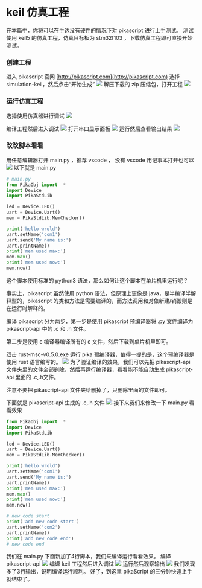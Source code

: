 # keil 仿真工程

在本篇中，你将可以在手边没有硬件的情况下对 pikascript 进行上手测试。
测试使用 keil5 的仿真工程，仿真目标板为 stm32f103 ，下载仿真工程即可直接开始测试。
### 创建工程
进入 pikascript 官网 [http://pikascript.com](http://pikascript.com)
选择 simulation-keil，然后点击“开始生成”
![](../assets/1644128841425-378e4391-426d-4dc3-bb2d-934e8facd22e.png)
解压下载的 zip 压缩包，打开工程
![](../assets/130745821-864038df-d8b0-41d2-97e8-199815d0d57d.png)


### 运行仿真工程
选择使用仿真器进行调试
![](../assets/130747706-b912e09f-3f68-495a-a69f-f8f7500b1e4e.png)

编译工程然后进入调试
![](../assets/130747350-70ffa319-f04d-4f26-a75b-61864a19b8d8.png)
打开串口显示面板
![](../assets/130747952-42073ba1-c4c4-4acb-9495-766cd5731374.png)
运行然后查看输出结果
![](../assets/130748221-53fff9f6-6427-417d-b95a-3fa52a57eeaf.png)

### 改改脚本看看
用任意编辑器打开 main.py ，推荐 vscode ， 没有 vscode 用记事本打开也可以
![](../assets/130748847-477facfb-e16e-4e0e-8876-d66efd0ae48c.png)
以下就是 main.py

```python
# main.py
from PikaObj import  *
import Device
import PikaStdLib 

led = Device.LED()
uart = Device.Uart()
mem = PikaStdLib.MemChecker()

print('hello wrold')
uart.setName('com1')
uart.send('My name is:')
uart.printName()
print('mem used max:')
mem.max()
print('mem used now:')
mem.now()
```
这个脚本使用标准的 python3 语法，那么如何让这个脚本在单片机里运行呢？
​

事实上，pikascript 虽然使用 python 语法，但原理上更像是 java，是半编译半解释型的，pikascript 的类和方法是需要编译的，而方法调用和对象新建/销毁则是在运行时解释的。
​

编译 pikascript 分为两步，第一步是使用 pikascript 预编译器将 .py 文件编译为 pikascript-api 中的 .c 和 .h 文件。


第二步是使用 c 编译器编译所有的 c 文件，然后下载到单片机里即可。

双击 rust-msc-v0.5.0.exe 运行 pika 预编译器，值得一提的是，这个预编译器是使用 rust 语言编写的。
![](../assets/130749341-d12b7985-3685-419c-b9b8-8a09ae6f73d3.png)
为了验证编译的效果，我们可以先把 pikascript-api 文件夹里的文件全部删除，然后再运行编译器，看看能不能自动生成 pikascript-api 里面的 .c,.h文件。


注意不要把 pikascript-api 文件夹给删掉了，只删除里面的文件即可。

下面就是 pikascript-api 生成的 .c,.h 文件
![](../assets/130750476-eaffce03-caeb-40b3-9841-550034fa191a.png)
接下来我们来修改一下 main.py 看看效果

```python
from PikaObj import  *
import Device
import PikaStdLib 

led = Device.LED()
uart = Device.Uart()
mem = PikaStdLib.MemChecker()

print('hello wrold')
uart.setName('com1')
uart.send('My name is:')
uart.printName()
print('mem used max:')
mem.max()
print('mem used now:')
mem.now()

# new code start
print('add new code start')
uart.setName('com2')
uart.printName()
print('add new code end')
# new code end
```
我们在 main.py 下面新加了4行脚本，我们来编译运行看看效果。
编译 pikascript-api
![](../assets/130751195-40944d60-7d56-48a9-9f47-cab87d77d5a8.png)
编译 keil 工程然后进入调试
![](../assets/130751539-aa0bdb82-750f-4f98-8f6f-02d653dda64a.png)
运行然后观察输出
![](../assets/130751653-cad627c2-367c-45a6-8c5f-686c7514df3c.png)
我们发现多了3行输出，说明编译运行顺利。
好了，到这里 pikaScript 的三分钟快速上手就结束了。
